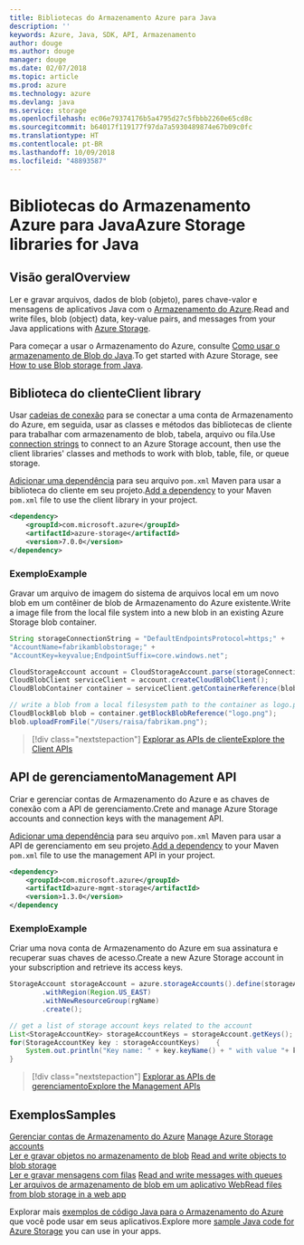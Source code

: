 ```yaml
---
title: Bibliotecas do Armazenamento Azure para Java
description: ''
keywords: Azure, Java, SDK, API, Armazenamento
author: douge
ms.author: douge
manager: douge
ms.date: 02/07/2018
ms.topic: article
ms.prod: azure
ms.technology: azure
ms.devlang: java
ms.service: storage
ms.openlocfilehash: ec06e79374176b5a4795d27c5fbbb2260e65cd8c
ms.sourcegitcommit: b64017f119177f97da7a5930489874e67b09c0fc
ms.translationtype: HT
ms.contentlocale: pt-BR
ms.lasthandoff: 10/09/2018
ms.locfileid: "48893587"
---
```

# <a name="azure-storage-libraries-for-java"></a><span data-ttu-id="a2d29-103">Bibliotecas do Armazenamento Azure para Java</span><span class="sxs-lookup"><span data-stu-id="a2d29-103">Azure Storage libraries for Java</span></span>

## <a name="overview"></a><span data-ttu-id="a2d29-104">Visão geral</span><span class="sxs-lookup"><span data-stu-id="a2d29-104">Overview</span></span>

<span data-ttu-id="a2d29-105">Ler e gravar arquivos, dados de blob (objeto), pares chave-valor e mensagens de aplicativos Java com o [Armazenamento do Azure](/azure/storage/storage-introduction).</span><span class="sxs-lookup"><span data-stu-id="a2d29-105">Read and write files, blob (object) data, key-value pairs, and messages from your Java applications with [Azure Storage](/azure/storage/storage-introduction).</span></span>

<span data-ttu-id="a2d29-106">Para começar a usar o Armazenamento do Azure, consulte [Como usar o armazenamento de Blob do Java](/azure/storage/storage-java-how-to-use-blob-storage).</span><span class="sxs-lookup"><span data-stu-id="a2d29-106">To get started with Azure Storage, see [How to use Blob storage from Java](/azure/storage/storage-java-how-to-use-blob-storage).</span></span>

## <a name="client-library"></a><span data-ttu-id="a2d29-107">Biblioteca do cliente</span><span class="sxs-lookup"><span data-stu-id="a2d29-107">Client library</span></span>

<span data-ttu-id="a2d29-108">Usar [cadeias de conexão](/azure/storage/storage-create-storage-account#manage-your-storage-account) para se conectar a uma conta de Armazenamento do Azure, em seguida, usar as classes e métodos das bibliotecas de cliente para trabalhar com armazenamento de blob, tabela, arquivo ou fila.</span><span class="sxs-lookup"><span data-stu-id="a2d29-108">Use [connection strings](/azure/storage/storage-create-storage-account#manage-your-storage-account) to connect to an Azure Storage account, then use the client libraries' classes and methods to work with blob, table, file, or queue storage.</span></span> 

<span data-ttu-id="a2d29-109">[Adicionar uma dependência](https://maven.apache.org/guides/getting-started/index.html#How_do_I_use_external_dependencies) para seu arquivo `pom.xml` Maven para usar a biblioteca do cliente em seu projeto.</span><span class="sxs-lookup"><span data-stu-id="a2d29-109">[Add a dependency](https://maven.apache.org/guides/getting-started/index.html#How_do_I_use_external_dependencies) to your Maven `pom.xml` file to use the client library in your project.</span></span>   

```XML
<dependency>
    <groupId>com.microsoft.azure</groupId>
    <artifactId>azure-storage</artifactId>
    <version>7.0.0</version>
</dependency>
```   

### <a name="example"></a><span data-ttu-id="a2d29-110">Exemplo</span><span class="sxs-lookup"><span data-stu-id="a2d29-110">Example</span></span>

<span data-ttu-id="a2d29-111">Gravar um arquivo de imagem do sistema de arquivos local em um novo blob em um contêiner de blob de Armazenamento do Azure existente.</span><span class="sxs-lookup"><span data-stu-id="a2d29-111">Write a image file from the local file system into a new blob in an existing Azure Storage blob container.</span></span>


```java
String storageConnectionString = "DefaultEndpointsProtocol=https;" + 
"AccountName=fabrikamblobstorage;" + 
"AccountKey=keyvalue;EndpointSuffix=core.windows.net";

CloudStorageAccount account = CloudStorageAccount.parse(storageConnectionString);
CloudBlobClient serviceClient = account.createCloudBlobClient();
CloudBlobContainer container = serviceClient.getContainerReference(blobContainer);

// write a blob from a local filesystem path to the container as logo.png
CloudBlockBlob blob = container.getBlockBlobReference("logo.png");
blob.uploadFromFile("/Users/raisa/fabrikam.png");
```

> [!div class="nextstepaction"]
> [<span data-ttu-id="a2d29-112">Explorar as APIs de cliente</span><span class="sxs-lookup"><span data-stu-id="a2d29-112">Explore the Client APIs</span></span>](/java/api/overview/azure/storage/client)

## <a name="management-api"></a><span data-ttu-id="a2d29-113">API de gerenciamento</span><span class="sxs-lookup"><span data-stu-id="a2d29-113">Management API</span></span>

<span data-ttu-id="a2d29-114">Criar e gerenciar contas de Armazenamento do Azure e as chaves de conexão com a API de gerenciamento.</span><span class="sxs-lookup"><span data-stu-id="a2d29-114">Crete and manage Azure Storage accounts and connection keys with the management API.</span></span>

<span data-ttu-id="a2d29-115">[Adicionar uma dependência](https://maven.apache.org/guides/getting-started/index.html#How_do_I_use_external_dependencies) para seu arquivo `pom.xml` Maven para usar a API de gerenciamento em seu projeto.</span><span class="sxs-lookup"><span data-stu-id="a2d29-115">[Add a dependency](https://maven.apache.org/guides/getting-started/index.html#How_do_I_use_external_dependencies) to your Maven `pom.xml` file to use the management API in your project.</span></span>  

```XML
<dependency>
    <groupId>com.microsoft.azure</groupId>
    <artifactId>azure-mgmt-storage</artifactId>
    <version>1.3.0</version>
</dependency
```   

### <a name="example"></a><span data-ttu-id="a2d29-116">Exemplo</span><span class="sxs-lookup"><span data-stu-id="a2d29-116">Example</span></span>

<span data-ttu-id="a2d29-117">Criar uma nova conta de Armazenamento do Azure em sua assinatura e recuperar suas chaves de acesso.</span><span class="sxs-lookup"><span data-stu-id="a2d29-117">Create a new Azure Storage account in your subscription and retrieve its access keys.</span></span>

```java
StorageAccount storageAccount = azure.storageAccounts().define(storageAccountName)
        .withRegion(Region.US_EAST)
        .withNewResourceGroup(rgName)
        .create();

// get a list of storage account keys related to the account
List<StorageAccountKey> storageAccountKeys = storageAccount.getKeys();
for(StorageAccountKey key : storageAccountKeys)    {
    System.out.println("Key name: " + key.keyName() + " with value "+ key.value());
}
```

> [!div class="nextstepaction"]
> [<span data-ttu-id="a2d29-118">Explorar as APIs de gerenciamento</span><span class="sxs-lookup"><span data-stu-id="a2d29-118">Explore the Management APIs</span></span>](/java/api/overview/azure/storage/management)


## <a name="samples"></a><span data-ttu-id="a2d29-119">Exemplos</span><span class="sxs-lookup"><span data-stu-id="a2d29-119">Samples</span></span>

<span data-ttu-id="a2d29-120">[Gerenciar contas de Armazenamento do Azure](../docs-ref-conceptual/java-sdk-manage-storage-accounts.md)  </span><span class="sxs-lookup"><span data-stu-id="a2d29-120">[Manage Azure Storage accounts](../docs-ref-conceptual/java-sdk-manage-storage-accounts.md)  </span></span>  
<span data-ttu-id="a2d29-121">[Ler e gravar objetos no armazenamento de blob](https://github.com/Azure-Samples/storage-blob-java-getting-started) </span><span class="sxs-lookup"><span data-stu-id="a2d29-121">[Read and write objects to blob storage](https://github.com/Azure-Samples/storage-blob-java-getting-started) </span></span>  
<span data-ttu-id="a2d29-122">[Ler e gravar mensagens com filas](https://github.com/Azure-Samples/storage-queue-java-getting-started) </span><span class="sxs-lookup"><span data-stu-id="a2d29-122">[Read and write messages with queues](https://github.com/Azure-Samples/storage-queue-java-getting-started) </span></span>  
[<span data-ttu-id="a2d29-123">Ler arquivos de armazenamento de blob em um aplicativo Web</span><span class="sxs-lookup"><span data-stu-id="a2d29-123">Read files from blob storage in a web app</span></span>](https://github.com/Azure-Samples/app-service-java-manage-storage-connections-for-web-apps-on-linux)

<span data-ttu-id="a2d29-124">Explorar mais [exemplos de código Java para o Armazenamento do Azure](https://azure.microsoft.com/resources/samples/?platform=java&term=storage) que você pode usar em seus aplicativos.</span><span class="sxs-lookup"><span data-stu-id="a2d29-124">Explore more [sample Java code for Azure Storage](https://azure.microsoft.com/resources/samples/?platform=java&term=storage) you can use in your apps.</span></span>
